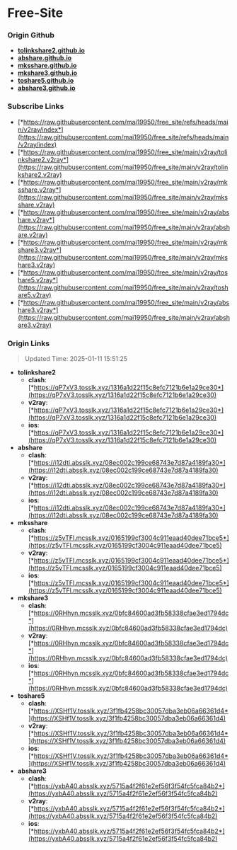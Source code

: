 # Free-Site

### Origin Github

- [**tolinkshare2.github.io**](https://github.com/tolinkshare2/tolinkshare2.github.io)
- [**abshare.github.io**](https://github.com/abshare/abshare.github.io)
- [**mksshare.github.io**](https://github.com/mksshare/mksshare.github.io)
- [**mkshare3.github.io**](https://github.com/mkshare3/mkshare3.github.io)
- [**toshare5.github.io**](https://github.com/toshare5/toshare5.github.io)
- [**abshare3.github.io**](https://github.com/abshare3/abshare3.github.io)

### Subscribe Links

- [*https://raw.githubusercontent.com/mai19950/free_site/refs/heads/main/v2ray/index*](https://raw.githubusercontent.com/mai19950/free_site/refs/heads/main/v2ray/index)
- [*https://raw.githubusercontent.com/mai19950/free_site/main/v2ray/tolinkshare2.v2ray*](https://raw.githubusercontent.com/mai19950/free_site/main/v2ray/tolinkshare2.v2ray)
- [*https://raw.githubusercontent.com/mai19950/free_site/main/v2ray/mksshare.v2ray*](https://raw.githubusercontent.com/mai19950/free_site/main/v2ray/mksshare.v2ray)
- [*https://raw.githubusercontent.com/mai19950/free_site/main/v2ray/abshare.v2ray*](https://raw.githubusercontent.com/mai19950/free_site/main/v2ray/abshare.v2ray)
- [*https://raw.githubusercontent.com/mai19950/free_site/main/v2ray/mkshare3.v2ray*](https://raw.githubusercontent.com/mai19950/free_site/main/v2ray/mkshare3.v2ray)
- [*https://raw.githubusercontent.com/mai19950/free_site/main/v2ray/toshare5.v2ray*](https://raw.githubusercontent.com/mai19950/free_site/main/v2ray/toshare5.v2ray)
- [*https://raw.githubusercontent.com/mai19950/free_site/main/v2ray/abshare3.v2ray*](https://raw.githubusercontent.com/mai19950/free_site/main/v2ray/abshare3.v2ray)

### Origin Links

> Updated Time: 2025-01-11 15:51:25

- **tolinkshare2**
  - **clash**: [*https://qP7xV3.tosslk.xyz/1316a1d22f15c8efc7121b6e1a29ce30*](https://qP7xV3.tosslk.xyz/1316a1d22f15c8efc7121b6e1a29ce30)
  - **v2ray**: [*https://qP7xV3.tosslk.xyz/1316a1d22f15c8efc7121b6e1a29ce30*](https://qP7xV3.tosslk.xyz/1316a1d22f15c8efc7121b6e1a29ce30)
  - **ios**: [*https://qP7xV3.tosslk.xyz/1316a1d22f15c8efc7121b6e1a29ce30*](https://qP7xV3.tosslk.xyz/1316a1d22f15c8efc7121b6e1a29ce30)
- **abshare**
  - **clash**: [*https://i12dti.absslk.xyz/08ec002c199ce68743e7d87a4189fa30*](https://i12dti.absslk.xyz/08ec002c199ce68743e7d87a4189fa30)
  - **v2ray**: [*https://i12dti.absslk.xyz/08ec002c199ce68743e7d87a4189fa30*](https://i12dti.absslk.xyz/08ec002c199ce68743e7d87a4189fa30)
  - **ios**: [*https://i12dti.absslk.xyz/08ec002c199ce68743e7d87a4189fa30*](https://i12dti.absslk.xyz/08ec002c199ce68743e7d87a4189fa30)
- **mksshare**
  - **clash**: [*https://z5vTFl.mcsslk.xyz/0165199cf3004c911eaad40dee71bce5*](https://z5vTFl.mcsslk.xyz/0165199cf3004c911eaad40dee71bce5)
  - **v2ray**: [*https://z5vTFl.mcsslk.xyz/0165199cf3004c911eaad40dee71bce5*](https://z5vTFl.mcsslk.xyz/0165199cf3004c911eaad40dee71bce5)
  - **ios**: [*https://z5vTFl.mcsslk.xyz/0165199cf3004c911eaad40dee71bce5*](https://z5vTFl.mcsslk.xyz/0165199cf3004c911eaad40dee71bce5)
- **mkshare3**
  - **clash**: [*https://0RHhyn.mcsslk.xyz/0bfc84600ad3fb58338cfae3ed1794dc*](https://0RHhyn.mcsslk.xyz/0bfc84600ad3fb58338cfae3ed1794dc)
  - **v2ray**: [*https://0RHhyn.mcsslk.xyz/0bfc84600ad3fb58338cfae3ed1794dc*](https://0RHhyn.mcsslk.xyz/0bfc84600ad3fb58338cfae3ed1794dc)
  - **ios**: [*https://0RHhyn.mcsslk.xyz/0bfc84600ad3fb58338cfae3ed1794dc*](https://0RHhyn.mcsslk.xyz/0bfc84600ad3fb58338cfae3ed1794dc)
- **toshare5**
  - **clash**: [*https://XSHf1V.tosslk.xyz/3f1fb4258bc30057dba3eb06a66361d4*](https://XSHf1V.tosslk.xyz/3f1fb4258bc30057dba3eb06a66361d4)
  - **v2ray**: [*https://XSHf1V.tosslk.xyz/3f1fb4258bc30057dba3eb06a66361d4*](https://XSHf1V.tosslk.xyz/3f1fb4258bc30057dba3eb06a66361d4)
  - **ios**: [*https://XSHf1V.tosslk.xyz/3f1fb4258bc30057dba3eb06a66361d4*](https://XSHf1V.tosslk.xyz/3f1fb4258bc30057dba3eb06a66361d4)
- **abshare3**
  - **clash**: [*https://yxbA40.absslk.xyz/5715a4f2f61e2ef56f3f54fc5fca84b2*](https://yxbA40.absslk.xyz/5715a4f2f61e2ef56f3f54fc5fca84b2)
  - **v2ray**: [*https://yxbA40.absslk.xyz/5715a4f2f61e2ef56f3f54fc5fca84b2*](https://yxbA40.absslk.xyz/5715a4f2f61e2ef56f3f54fc5fca84b2)
  - **ios**: [*https://yxbA40.absslk.xyz/5715a4f2f61e2ef56f3f54fc5fca84b2*](https://yxbA40.absslk.xyz/5715a4f2f61e2ef56f3f54fc5fca84b2)
